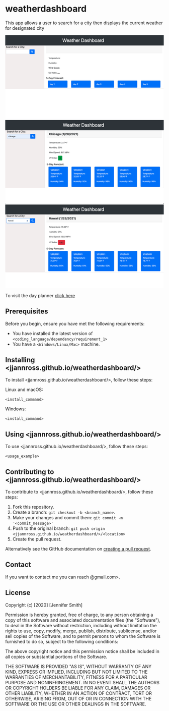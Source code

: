 # weatherdashboard

This app allows a user to search for a city then displays the current weather for designated city

![to be added](./assets/images/1.png)
![to be added](./assets/images/2.png)
![to be added](./assets/images/3.png)

To visit the day planner [click here](https://jjannross.github.io/weatherdashboard/)

## Prerequisites

Before you begin, ensure you have met the following requirements:

- You have installed the latest version of `<coding_language/dependency/requirement_1>`
- You have a `<Windows/Linux/Mac>` machine.

## Installing <jjannross.github.io/weatherdashboard/>

To install <jjannross.github.io/weatherdashboard/>, follow these steps:

Linux and macOS:

```
<install_command>
```

Windows:

```
<install_command>
```

## Using <jjannross.github.io/weatherdashboard/>

To use <jjannross.github.io/weatherdashboard/>, follow these steps:

```
<usage_example>
```

## Contributing to <jjannross.github.io/weatherdashboard/>

To contribute to <jjannross.github.io/weatherdashboard/>, follow these steps:

1. Fork this repository.
2. Create a branch: `git checkout -b <branch_name>`.
3. Make your changes and commit them: `git commit -m '<commit_message>'`
4. Push to the original branch: `git push origin <jjannross.github.io/weatherdashboard/>/<location>`
5. Create the pull request.

Alternatively see the GitHub documentation on [creating a pull request](https://help.github.com/en/github/collaborating-with-issues-and-pull-requests/creating-a-pull-request).

## Contact

If you want to contact me you can reach @gmail.com>.

## License

Copyright (c) [2020] [Jennifer Smith]

Permission is hereby granted, free of charge, to any person obtaining a copy
of this software and associated documentation files (the "Software"), to deal
in the Software without restriction, including without limitation the rights
to use, copy, modify, merge, publish, distribute, sublicense, and/or sell
copies of the Software, and to permit persons to whom the Software is
furnished to do so, subject to the following conditions:

The above copyright notice and this permission notice shall be included in all
copies or substantial portions of the Software.

THE SOFTWARE IS PROVIDED "AS IS", WITHOUT WARRANTY OF ANY KIND, EXPRESS OR
IMPLIED, INCLUDING BUT NOT LIMITED TO THE WARRANTIES OF MERCHANTABILITY,
FITNESS FOR A PARTICULAR PURPOSE AND NONINFRINGEMENT. IN NO EVENT SHALL THE
AUTHORS OR COPYRIGHT HOLDERS BE LIABLE FOR ANY CLAIM, DAMAGES OR OTHER
LIABILITY, WHETHER IN AN ACTION OF CONTRACT, TORT OR OTHERWISE, ARISING FROM,
OUT OF OR IN CONNECTION WITH THE SOFTWARE OR THE USE OR OTHER DEALINGS IN THE
SOFTWARE.
